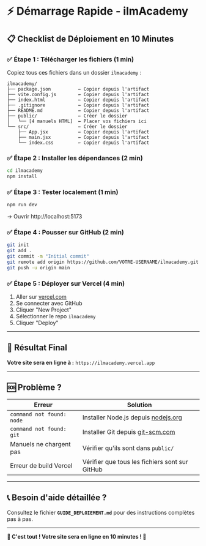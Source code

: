 # ⚡ Démarrage Rapide - ilmAcademy

## 📋 Checklist de Déploiement en 10 Minutes

### ✅ Étape 1 : Télécharger les fichiers (1 min)

Copiez tous ces fichiers dans un dossier `ilmacademy` :

```
ilmacademy/
├── package.json          ← Copier depuis l'artifact
├── vite.config.js        ← Copier depuis l'artifact
├── index.html            ← Copier depuis l'artifact
├── .gitignore            ← Copier depuis l'artifact
├── README.md             ← Copier depuis l'artifact
├── public/               ← Créer le dossier
│   └── [4 manuels HTML]  ← Placer vos fichiers ici
└── src/                  ← Créer le dossier
    ├── App.jsx           ← Copier depuis l'artifact
    ├── main.jsx          ← Copier depuis l'artifact
    └── index.css         ← Copier depuis l'artifact
```

### ✅ Étape 2 : Installer les dépendances (2 min)

```bash
cd ilmacademy
npm install
```

### ✅ Étape 3 : Tester localement (1 min)

```bash
npm run dev
```

→ Ouvrir http://localhost:5173

### ✅ Étape 4 : Pousser sur GitHub (2 min)

```bash
git init
git add .
git commit -m "Initial commit"
git remote add origin https://github.com/VOTRE-USERNAME/ilmacademy.git
git push -u origin main
```

### ✅ Étape 5 : Déployer sur Vercel (4 min)

1. Aller sur [vercel.com](https://vercel.com)
2. Se connecter avec GitHub
3. Cliquer "New Project"
4. Sélectionner le repo `ilmacademy`
5. Cliquer "Deploy"

---

## 🎯 Résultat Final

**Votre site sera en ligne à :** `https://ilmacademy.vercel.app`

---

## 🆘 Problème ?

| Erreur | Solution |
|--------|----------|
| `command not found: node` | Installer Node.js depuis [nodejs.org](https://nodejs.org) |
| `command not found: git` | Installer Git depuis [git-scm.com](https://git-scm.com) |
| Manuels ne chargent pas | Vérifier qu'ils sont dans `public/` |
| Erreur de build Vercel | Vérifier que tous les fichiers sont sur GitHub |

---

## 📞 Besoin d'aide détaillée ?

Consultez le fichier **`GUIDE_DEPLOIEMENT.md`** pour des instructions complètes pas à pas.

---

**🎉 C'est tout ! Votre site sera en ligne en 10 minutes ! 🚀**
